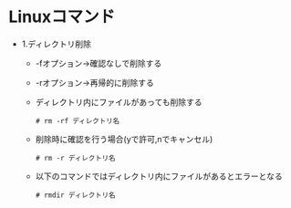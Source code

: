 # Linuxコマンド

- 1.ディレクトリ削除

  - -fオプション→確認なしで削除する
  - -rオプション→再帰的に削除する
  - ディレクトリ内にファイルがあっても削除する
  
    ```centos
    # rm -rf ディレクトリ名
    ```
  
  - 削除時に確認を行う場合(yで許可,nでキャンセル)

    ```centos
    # rm -r ディレクトリ名
    ```

  - 以下のコマンドではディレクトリ内にファイルがあるとエラーとなる

    ```centos
    # rmdir ディレクトリ名
    ```
